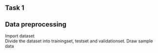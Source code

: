 ## Task 1  
## Data preprocessing
Import dataset  
Divide the dataset into trainingset, testset and validationset. Draw sample data  
